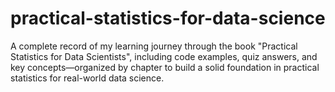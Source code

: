 # practical-statistics-for-data-science
A complete record of my learning journey through the book "Practical Statistics for Data Scientists", including code examples, quiz answers, and key concepts—organized by chapter to build a solid foundation in practical statistics for real-world data science.
